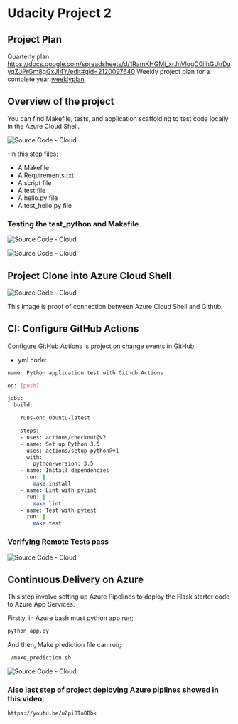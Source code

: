 # Udacity Project 2

## Project Plan

Quarterly plan: https://docs.google.com/spreadsheets/d/1RamKHGMi_xrJnVlogC0iIhGUnDuygZJPrGm8gGxJI4Y/edit#gid=2120097640
Weekly project plan for a complete year:<a href="hhttps://docs.google.com/spreadsheets/d/1RamKHGMi_xrJnVlogC0iIhGUnDuygZJPrGm8gGxJI4Y/edit#gid=1348135932/" target="_blank">weeklyplan</a> 

## Overview of the project




You can find Makefile, tests, and application scaffolding to test code locally in the Azure Cloud Shell.

![Source Code - Cloud](https://github.com/yusufgbagci/proje2-main/blob/master/azure-cloud-shell.png?raw=true)


-In this step files:
- A Makefile
- A Requirements.txt
- A script file
- A test file
- A hello.py file
- A test_hello.py file

### Testing the test_python and Makefile

![Source Code - Cloud](https://github.com/yusufgbagci/proje2-main/blob/master/ss2.jpg?raw=true)


![Source Code - Cloud](https://github.com/yusufgbagci/proje2-main/blob/master/ss3.jpg?raw=true)



## Project Clone into Azure Cloud Shell

![Source Code - Cloud](https://github.com/yusufgbagci/proje2-main/blob/master/ss1.jpg?raw=true)

This image is proof of connection between Azure Cloud Shell and Github.


##  CI: Configure GitHub Actions

Configure GitHub Actions is project on change events in GitHub.

- yml code:
```sh
name: Python application test with Github Actions

on: [push]

jobs:
  build:

    runs-on: ubuntu-latest

    steps:
    - uses: actions/checkout@v2
    - name: Set up Python 3.5
      uses: actions/setup-python@v1
      with:
        python-version: 3.5
    - name: Install dependencies
      run: |
        make install
    - name: Lint with pylint
      run: |
        make lint
    - name: Test with pytest
      run: |
        make test
```

### Verifying Remote Tests pass 

![Source Code - Cloud](https://github.com/yusufgbagci/proje2-main/blob/master/ss4.jpg?raw=true)


## Continuous Delivery on Azure

This step involve setting up Azure Pipelines to deploy the Flask starter code to Azure App Services.

Firstly, in Azure bash must python app run;

```sh
python app.py
```
And then, Make prediction file can run;


```sh
./make_prediction.sh
```
![Source Code - Cloud](https://github.com/yusufgbagci/proje2-main/blob/master/ss6.jpg?raw=true)


### Also last step of project deploying Azure piplines showed in this video;


```sh
https://youtu.be/uZpi8ToOBbk
```
